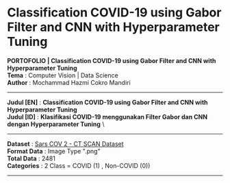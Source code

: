 # Classification COVID-19 using Gabor Filter and CNN with Hyperparameter Tuning

**PORTOFOLIO | Classification COVID-19 using Gabor Filter and CNN with Hyperparameter Tuning** \
**Tema** : Computer Vision | Data Science \
**Author** : Mochammad Hazmi Cokro Mandiri 

---

**Judul [EN]** : **Classification COVID-19 using Gabor Filter and CNN with Hyperparameter Tuning** \
**Judul [ID]** : **Klasifikasi COVID-19 menggunakan Filter Gabor dan CNN dengan Hyperparameter Tuning** \
<!-- **Publication** : **https://doi.org/10.26760/elkomika.v9i3.493**  -->

---


**Dataset** : [Sars COV 2 - CT SCAN Dataset](https://www.kaggle.com/plameneduardo/sarscov2-ctscan-dataset) \
**Format Data** : Image Type ".png" \
**Total Data** : 2481  \
**Categories** : 2 Class = COVID (1) , Non-COVID (0))

---
